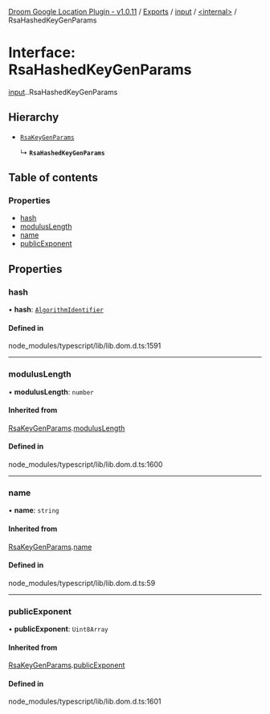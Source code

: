 [Droom Google Location Plugin - v1.0.11](../README.md) / [Exports](../modules.md) / [input](../modules/input.md) / [<internal\>](../modules/input._internal_.md) / RsaHashedKeyGenParams

# Interface: RsaHashedKeyGenParams

[input](../modules/input.md).[<internal>](../modules/input._internal_.md).RsaHashedKeyGenParams

## Hierarchy

- [`RsaKeyGenParams`](input._internal_.RsaKeyGenParams.md)

  ↳ **`RsaHashedKeyGenParams`**

## Table of contents

### Properties

- [hash](input._internal_.RsaHashedKeyGenParams.md#hash)
- [modulusLength](input._internal_.RsaHashedKeyGenParams.md#moduluslength)
- [name](input._internal_.RsaHashedKeyGenParams.md#name)
- [publicExponent](input._internal_.RsaHashedKeyGenParams.md#publicexponent)

## Properties

### hash

• **hash**: [`AlgorithmIdentifier`](../modules/input._internal_.md#algorithmidentifier)

#### Defined in

node_modules/typescript/lib/lib.dom.d.ts:1591

___

### modulusLength

• **modulusLength**: `number`

#### Inherited from

[RsaKeyGenParams](input._internal_.RsaKeyGenParams.md).[modulusLength](input._internal_.RsaKeyGenParams.md#moduluslength)

#### Defined in

node_modules/typescript/lib/lib.dom.d.ts:1600

___

### name

• **name**: `string`

#### Inherited from

[RsaKeyGenParams](input._internal_.RsaKeyGenParams.md).[name](input._internal_.RsaKeyGenParams.md#name)

#### Defined in

node_modules/typescript/lib/lib.dom.d.ts:59

___

### publicExponent

• **publicExponent**: `Uint8Array`

#### Inherited from

[RsaKeyGenParams](input._internal_.RsaKeyGenParams.md).[publicExponent](input._internal_.RsaKeyGenParams.md#publicexponent)

#### Defined in

node_modules/typescript/lib/lib.dom.d.ts:1601
